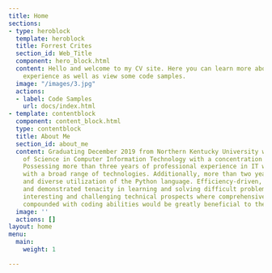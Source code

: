 ```yaml
---
title: Home
sections:
- type: heroblock
  template: heroblock
  title: Forrest Crites
  section_id: Web_Title
  component: hero_block.html
  content: Hello and welcome to my CV site. Here you can learn more about my professional
    experience as well as view some code samples.
  image: "/images/3.jpg"
  actions:
  - label: Code Samples
    url: docs/index.html
- template: contentblock
  component: content_block.html
  type: contentblock
  title: About Me
  section_id: about_me
  content: Graduating December 2019 from Northern Kentucky University with a Bachelor
    of Science in Computer Information Technology with a concentration in Cyber security.
    Possessing more than three years of professional experience in IT while interacting
    with a broad range of technologies. Additionally, more than two years of consistent
    and diverse utilization of the Python language. Efficiency-driven, detail-oriented,
    and demonstrated tenacity in learning and solving difficult problems. Seeking
    interesting and challenging technical prospects where comprehensive IT knowledge
    compounded with coding abilities would be greatly beneficial to the team and organization.
  image: ''
  actions: []
layout: home
menu:
  main:
    weight: 1

---
```

